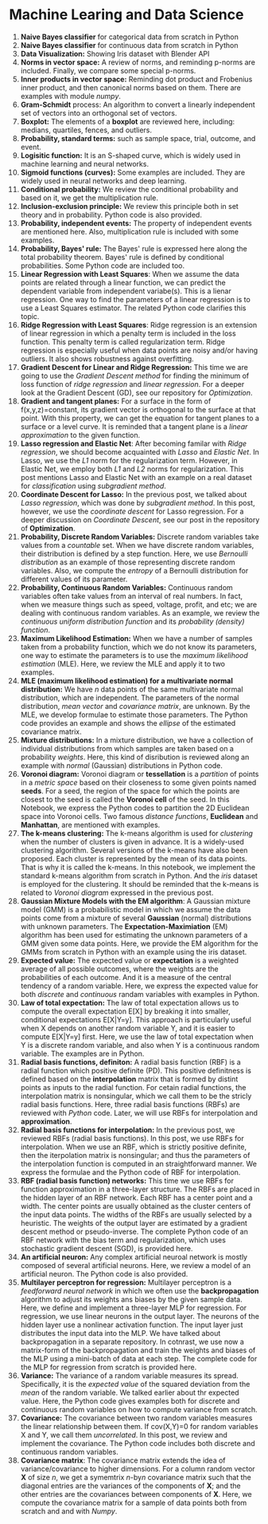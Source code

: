 # Machine Learing and Data Science
1) **Naive Bayes classifier** for categorical data from scratch in Python 
2) **Naive Bayes classifier** for continuous data from scratch in Python 
3) **Data Visualization:** Showing Iris dataset with Blender API
4) **Norms in vector space:** A review of norms, and reminding p-norms are included. Finally, we compare some special p-norms.
5) **Inner products in vector space:** Reminding dot product and Frobenius inner product, and then canonical norms based on them. There are examples with module *numpy*.
6) **Gram-Schmidt** process: An algorithm to convert a linearly independent set of vectors into an orthogonal set of vectors.
7) **Boxplot:** The elements of a **boxplot** are reviewed here, including: medians, quartiles, fences, and outliers.
8) **Probability, standard terms:** such as sample space, trial, outcome, and event.
9) **Logisitic function:** It is an S-shaped curve, which is widely used in machine learning and neural networks.
10) **Sigmoid functions (curves):** Some examples are included. They are widely used in neural networks and deep learning.
11) **Conditional probability:** We review the conditional probability and based on it, we get the multiplication rule. 
12) **Inclusion-exclusion principle:** We review this principle both in set theory and in probability. Python code is also provided. 
13) **Probability, independent events:** The property of independent events are mentioned here. Also, multiplication rule is included with some examples.
14) **Probability, Bayes' rule:** The Bayes' rule is expressed here along the total probability theorem. Bayes' rule is defined by conditional probabilities. Some Python code are included too.
15) **Linear Regression with Least Squares**:  When we assume the data points are related through a linear function, we can predict the dependent variable from independent variabe(s). This is a lienar regression. One way to find the parameters of a linear regression is to use a Least Squares estimator. The related Python code clarifies this topic.
16) **Ridge Regression with Least Squares**: Ridge regression is an extension of linear regression in which a penalty term is included in the loss function. This penalty term is called regularization term. Ridge regression is especially useful when data points are noisy and/or having outliers. It also shows robustness against overfitting.
17) **Gradient Descent for Linear and Ridge Regression:** This time we are going to use the *Gradient Descent method* for finding the minimum of loss function of *ridge regression* and *linear regression*. For a deeper look at the Gradient Descent (GD), see our repository for *Optimization*.
18) **Gradient and tangent  planes:** For a surface in the form of f(x,y,z)=constant, its gradient vector is orthogonal to the surface at that point. With this property, we can get the equation for tangent planes to a surface or a level curve. It is reminded that a tangent plane is a *linear approximation* to the given function.
19) **Lasso regression and Elastic Net**: After becoming familar with *Ridge regression*, we should become acquainted with *Lasso* and *Elastic Net*. In Lasso, we use the *L1* norm for the regularization term. However, in Elastic Net, we employ both *L1* and *L2* norms for regularization. This post mentions Lasso and Elastic Net with an example on a real dataset for *classification* using *subgradient method*.
20) **Coordinate Descent for Lasso:** In the previous post, we talked about *Lasso regression*, which was done by *subgradient method*. In this post, however, we use the *coordinate descent* for Lasso regression. For a deeper discussion on *Coordinate Descent*, see our post in the repository of **Optimization**.
21) **Probability, Discrete Random Variables:** Discrete random variables take values from a *countable* set. When we have discrete random variables, their distribution is defined by a step function. Here, we use *Bernoulli distribution* as an example of those representing discrete random variables. Also, we compute the *entropy* of a Bernoulli distribution for different values of its parameter. 
22) **Probability, Continuous Random Variables:** Continuous random variables often take values from an interval of real numbers. In fact, when we measure things such as speed, voltage, profit, and etc; we are dealing with continuous random variables. As an example, we review the *continuous uniform distribution function* and its *probability (density) function*.  
23) **Maximum Likelihood Estimation:** When we have a number of samples taken from a probability function, which we do not know its parameters, one way to estimate the parameters is to use the *maximum likelihood estimation* (MLE). Here, we review the MLE and apply it to two examples.
24) **MLE (maximum likelihood estimation) for a multivariate normal distribution:** We have *n* data points of the same multivariate normal distribution, which are independent. The parameters of the normal distribution, *mean vector* and *covariance matrix*, are unknown. By the MLE, we develop formulae to estimate those parameters. The Python code provides an example and shows the *ellipse* of the estimated covariance matrix.
25) **Mixture distributions:** In a mixture distribution, we have a collection of individual distributions from which samples are taken based on a probability *weights*. Here, this kind of disribution is reviewed along an example with *normal* (Gaussian) distributions in Python code. 
26) **Voronoi diagram:** Voronoi diagram or **tessellation** is a *partition* of points in a *metric space* based on their closeness to some given points named **seeds**. For a seed, the region of the space for which the points are closest to the seed is called the **Voronoi cell** of the seed. In this Notebook, we express the Python codes to partition the 2D Euclidean space into Voronoi cells. Two famous *distance functions*, **Euclidean** and **Manhattan**, are mentioned with examples.
27) **The k-means clustering:** The k-means algorithm is used for *clustering* when the number of clusters is given in advance. It is a widely-used clustering algorithm. Several versions of the k-means have also been proposed. Each cluster is represented by the mean of its data points. That is why it is called the k-means. In this notebook, we implement the standard k-means algorithm from scratch in Python. And the *iris* dataset is employed for the clustering. It should be reminded that the k-means is related to *Voronoi diagram* expressed in the previous post.
28) **Gaussian Mixture Models with the EM algorithm**: A Gaussian mixture model (GMM) is a probabilistic model in which we assume the data points come from a mixture of several **Gaussian** (normal) distributions with unknown parameters. The **Expectation-Maximiation** (EM) algorithm has been used for estimating the unknown parameters of a GMM given some data points. Here, we provide the EM algorithm for the GMMs from scratch in Python with an example using the iris dataset.  
29) **Expected value:** The expected value or **expectation** is a weighted average of all possible outcomes, where the weights are the probabilities of each outcome. And it is a measure of the central tendency of a random variable. Here, we express the expected value for both *discrete* and *continuous* randam variables with examples in Python.
30) **Law of total expectation:** The law of total expectation allows us to compute the overall expectation E[X] by breaking it into smaller, conditional expectations E[X|Y=y]. This approach is particularly useful when X depends on another random variable Y, and it is easier to compute E[X|Y=y] first. Here, we use the law of total expectation when Y is a discrete random variable, and also when Y is a continuous random variable. The examples are in Python.
31) **Radial basis functions, definiton:** A radial basis function (RBF) is a radial function which positive definite (PD). This positive definitness is defined based on the **interpolation** matrix that is formed by distint points as inputs to the radial function. For cetain radial functions, the interpolation matrix is nonsingular, which we call them to be the stricly radial basis functions. Here, three radial basis functions (RBFs) are reviewed with *Python* code. Later, we will use RBFs for interpolation and **approximation**. 
32) **Radial basis functions for interpolation:** In the previous post, we reviewed RBFs (radial basis functions). In this post, we use RBFs for interpolation. When we use an RBF, which is strictly positive definite, then the iterpolation matrix is nonsingular; and thus the parameters of the interpolation function is computed in an straightforward manner. We express the formulae and the Python code of RBF for interpolation.
33) **RBF (radial basis function) networks:** This time we use RBFs for function approximation in a three-layer structure. The RBFs are placed in the hidden layer of an RBF network. Each RBF has a center point and a width. The center points are usually obtained as the cluster centers of the input data points. The widths of the RBFs are usually selected by a heuristic. The weights of the output layer are estimated by a gradient descent method or pseudo-inverse. The complete Python code of an RBF network with the bias term and regularization, which uses stochastic gradient descent (SGD), is provided here.
34) **An artificial neuron:** Any complex artificial neuroal network is mostly composed of several artificial neurons. Here, we review a model of an artificial neuron. The Python code is also provided.
35) **Multilayer perceptron for regression:** Multilayer perceptron is a *feedforward neural network* in which we often use the **backpropagation** algorithm to adjust its weights ans biases by the given sample data. 
Here, we define and implement a three-layer MLP for regression. For regression, we use linear neurons in the output layer. The neurons of the hidden layer use a nonlinear activation function. The input layer just distributes the input data into the MLP. 
We have talked about backpropagation in a separate repository. In cotnrast, we use now a matrix-form of the backpropagation and train the weights and biases of the MLP using a mini-batch of data at each step. The complete code for the MLP for regression from scratch is provided here.
36) **Variance:** The variance of a random variable measures its spread. Specifically, it is the *expected value* of the squared deviation from the *mean* of the random variable. We talked earlier about thr expected value. Here, the Python code gives examples both for discrete and continuous random variables on how to compute variance from scratch.
37) **Covariance:** The covariance between two random variables measures the linear relationship between them. If cov(X,Y)=0 for random variables X and Y, we call them *uncorrelated*. In this post, we review and implement the covariance. The Python code includes both discrete and continuous random variables. 
38) **Covariance matrix**: The covariance matrix extends the idea of variance/covariance to higher dimensions. For a column random vector **X** of size *n*, we get a symemtrix *n*-by*n* covariance matrix such that the diagonal entries are the variances of the components of **X**; and the other entries are the covariances between components of **X**. Here, we compute the covariance matrix for a sample of data points both from scratch and and with *Numpy*. 